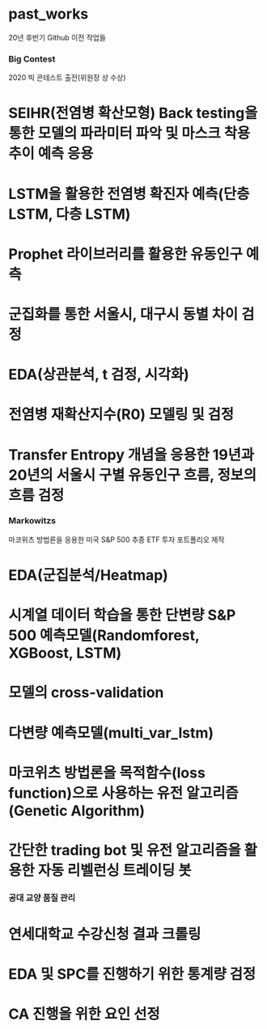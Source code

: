 # past_works
20년 후반기 Github 이전 작업들


### Big Contest ###

2020 빅 콘테스트 출전(위원장 상 수상)

# SEIHR(전염병 확산모형) Back testing을 통한 모델의 파라미터 파악 및 마스크 착용 추이 예측 응용
# LSTM을 활용한 전염병 확진자 예측(단층 LSTM, 다층 LSTM)
# Prophet 라이브러리를 활용한 유동인구 예측
# 군집화를 통한 서울시, 대구시 동별 차이 검정
# EDA(상관분석, t 검정, 시각화)
# 전염병 재확산지수(R0) 모델링 및 검정
# Transfer Entropy 개념을 응용한 19년과 20년의 서울시 구별 유동인구 흐름, 정보의 흐름 검정


### Markowitzs ###

마코위츠 방법론을 응용한 미국 S&P 500 추종 ETF 투자 포트폴리오 제작

# EDA(군집분석/Heatmap)
# 시계열 데이터 학습을 통한 단변량 S&P 500 예측모델(Randomforest, XGBoost, LSTM)
# 모델의 cross-validation
# 다변량 예측모델(multi_var_lstm)
# 마코위츠 방법론을 목적함수(loss function)으로 사용하는 유전 알고리즘(Genetic Algorithm)
# 간단한 trading bot 및 유전 알고리즘을 활용한 자동 리벨런싱 트레이딩 봇

### 공대 교양 품질 관리 ###

# 연세대학교 수강신청 결과 크롤링
# EDA 및 SPC를 진행하기 위한 통계량 검정
# CA 진행을 위한 요인 선정
